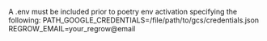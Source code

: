 A .env must be included prior to poetry env activation specifying the following:
PATH_GOOGLE_CREDENTIALS=/file/path/to/gcs/credentials.json
REGROW_EMAIL=your_regrow@email
